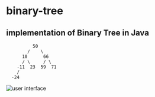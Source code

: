# binary-tree
## implementation of Binary Tree in Java
              50
            /    \
          10      66
          / \     / \
        -11  23  59  71
        /
      -24
![user interface](https://media.discordapp.net/attachments/727158577994661990/727165337627394148/unknown.png)
